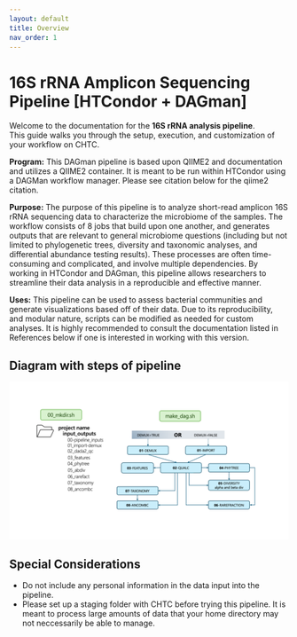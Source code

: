 ```yaml
---
layout: default
title: Overview
nav_order: 1
---
```


# 16S rRNA Amplicon Sequencing Pipeline [HTCondor + DAGman]


Welcome to the documentation for the **16S rRNA analysis pipeline**.  
This guide walks you through the setup, execution, and customization of your workflow on CHTC.

**Program:** This DAGman pipeline is based upon QIIME2 and documentation and utilizes a QIIME2 container. It is meant to be run within HTCondor using a DAGMan workflow manager. Please see citation below for the qiime2 citation.

**Purpose:** The purpose of this pipeline is to analyze short-read amplicon 16S rRNA sequencing data to characterize the microbiome of the samples. The workflow consists of 8 jobs that build upon one another, and generates outputs that are relevant to general microbiome questions (including but not limited to phylogenetic trees, diversity and taxonomic analyses, and differential abundance testing results). These processes are often time-consuming and complicated, and involve multiple dependencies. By working in HTCondor and DAGman, this pipeline allows researchers to streamline their data analysis in a reproducible and effective manner.

**Uses:** This pipeline can be used to assess bacterial communities and generate visualizations based off of their data. Due to its reproducibility, and modular nature, scripts can be modified as needed for custom analyses. It is highly recommended to consult the documentation listed in References below if one is interested in working with this version.

## Diagram with steps of pipeline
![diagram of 16S workflow DAG](figure_16S_wf.png)

## Special Considerations
* Do not include any personal information in the data input into the pipeline.
* Please set up a staging folder with CHTC before trying this pipeline. It is meant to process large amounts of data that your home directory may not neccessarily be able to manage.

